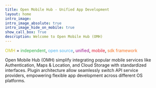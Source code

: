 ```yaml
---
title: Open Mobile Hub - Unified App Development
layout: home
intro_image: 
intro_image_absolute: true
intro_image_hide_on_mobile: true
show_call_box: True
description: Welcome to Open Mobile Hub (OMH)
---
```


<p class="title">
        <span style="color: #ccc723;">OMH</span> =
        <span style="color: #33ae4b;">independent</span>,
        <span style="color: #54b4ec;">open source</span>,
        <span style="color: #9e1c90;">unified</span>,
        <span style="color: #de1c34;">mobile</span>,
        <span style="color: #f57424;">sdk framework</span>
</p>
<p class="subtitle">
Open Mobile Hub (OMH) simplify integrating popular mobile services like Authentication, Maps & Location, and Cloud Storage with standardized interfaces. Plugin architecture allow seamlessly switch API service providers, empowering flexible app development across different OS platforms. 
</p>
